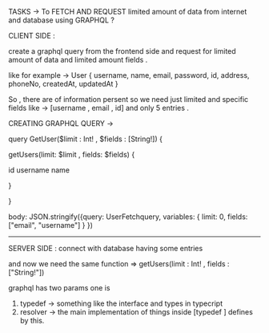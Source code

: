 TASKS -> To FETCH AND REQUEST limited amount of data from internet and database using GRAPHQL ? 


CLIENT SIDE : 

create a graphql query from the frontend side and request for limited amount of 
data and limited amount fields .

like for example ->  User {
     username, 
     name,
     email, 
     password, 
     id,
     address,
     phoneNo,
     createdAt,
     updatedAt
}

So , there are of information persent so we need just limited and specific fields
like -> [username , email , id] and only 5 entries .

CREATING GRAPHQL QUERY -> 

query GetUser($limit : Int! , $fields : [String!]) { 

getUsers(limit: $limit , fields: $fields) {

id
username
name

}

}

body: JSON.stringify({query: UserFetchquery, 
                      variables: { limit: 0, 
                                   fields: ["email", "username"] } 
                       })

----------------------------------------------------------------------------------------------------------------------------

SERVER SIDE : 
connect with database having some entries

and now  we need the same  function =>  getUsers(limit : Int! , fields : ["String!"]) 

graphql has two params one is 
1. typedef -> something like the interface and types in typecript
2. resolver -> the main implementation of things inside [typedef ] defines by this.